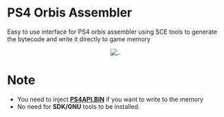 # PS4 Orbis Assembler

Easy to use interface for PS4 orbis assembler using SCE tools to generate the 
bytecode and write it directly to game memory

<p align="center">
<img alt=".." src="https://raw.githubusercontent.com/BISOON/PS4-Orbis-Assembler/master/orbis.PNG"/>
</p>

# Note
* You need to inject __[PS4API.BIN](https://github.com/BISOON/ps4-api-server)__ if you want to write to the memory
* No need for __SDK/GNU__ tools to be installed.